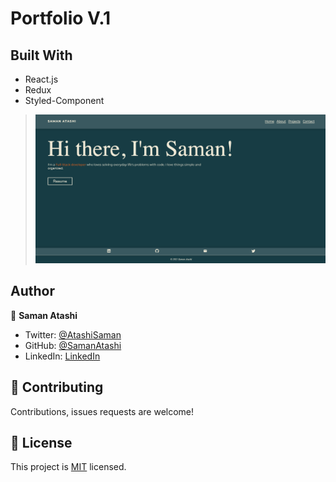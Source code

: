 # Portfolio V.1

## Built With

- React.js
- Redux
- Styled-Component

> ![img](src/Assets/images/portfolio.png)

## Author

👤 **Saman Atashi**

- Twitter: [@AtashiSaman](https://twitter.com/AtashiSaman)
- GitHub: [@SamanAtashi](https://github.com/SamanAtashi)
- LinkedIn: [LinkedIn](https://www.linkedin.com/in/saman-atashi-9539911b0)

## 🤝 Contributing

Contributions, issues requests are welcome!

## 📝 License

This project is [MIT](./LICENSE) licensed.
